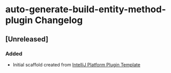 <!-- Keep a Changelog guide -> https://keepachangelog.com -->

# auto-generate-build-entity-method-plugin Changelog

## [Unreleased]
### Added
- Initial scaffold created from [IntelliJ Platform Plugin Template](https://github.com/JetBrains/intellij-platform-plugin-template)
